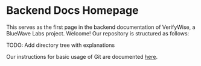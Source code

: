 # Backend Docs Homepage

This serves as the first page in the backend documentation of VerifyWise, a BlueWave Labs project. Welcome! Our repository is structured as follows:

TODO: Add directory tree with explanations

Our instructions for basic usage of Git are documented [here](https://github.com/MuhammadKhalilzadeh/basic-git-instructions?tab=readme-ov-file#making-pull-request-to-the-original-repository).
